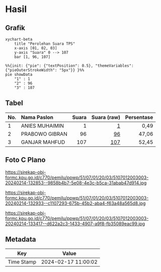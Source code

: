 # Hasil

## Grafik

```mermaid
xychart-beta
    title "Perolehan Suara TPS"
    x-axis [01, 02, 03]
    y-axis "Suara" 0 --> 107
    bar [1, 96, 107]
```

```mermaid
%%{init: {"pie": {"textPosition": 0.5}, "themeVariables": {"pieOuterStrokeWidth": "5px"}} }%%
pie showData
    "1" : 1
    "2" : 96
    "3" : 107
```

## Tabel

| No. | Nama Paslon    | Suara | Suara (raw) | Persentase |
|:--- |:-------------- | -----:| -----------:| ----------:|
| 1   | ANIES MUHAIMIN | 1     | [1][p-1]    | 0,49       |
| 2   | PRABOWO GIBRAN | 96    | [96][p-2]   | 47,06      |
| 3   | GANJAR MAHFUD  | 107   | [107][p-3]  | 52,45      |


[p-1]: https://github.com/gigit-pemilu/pemilu-2024-51-bali/blob/main/pilpres/hitung-suara/sub/51-bali/sub/07-karangasem/sub/01-rendang/sub/2003-menanga/sub/003-tps/sub/paslon-1.txt
[p-2]: https://github.com/gigit-pemilu/pemilu-2024-51-bali/blob/main/pilpres/hitung-suara/sub/51-bali/sub/07-karangasem/sub/01-rendang/sub/2003-menanga/sub/003-tps/sub/paslon-2.txt
[p-3]: https://github.com/gigit-pemilu/pemilu-2024-51-bali/blob/main/pilpres/hitung-suara/sub/51-bali/sub/07-karangasem/sub/01-rendang/sub/2003-menanga/sub/003-tps/sub/paslon-3.txt

## Foto C Plano

https://sirekap-obj-formc.kpu.go.id/c770/pemilu/ppwp/51/07/01/20/03/5107012003003-20240214-132853--9858b4b7-5e08-4e3c-b5ca-31abab47d914.jpg

https://sirekap-obj-formc.kpu.go.id/c770/pemilu/ppwp/51/07/01/20/03/5107012003003-20240214-132933--c1107293-675b-45b2-aba4-f63a48a565d8.jpg

https://sirekap-obj-formc.kpu.go.id/c770/pemilu/ppwp/51/07/01/20/03/5107012003003-20240214-133417--d622a2c3-1433-4907-a9f8-fb35089eac99.jpg


## Metadata

| Key        | Value               |
| ---------- | ------------------- |
| Time Stamp | 2024-02-17 11:00:02 |



